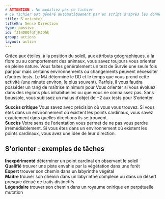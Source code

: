 ```yaml
---
# ATTENTION : Ne modifiez pas ce fichier
# Ce fichier est généré automatiquement par un script d'après les données du module Foundry VTT officiel et de sa traduction
title: S'orienter
titleEn: Sense Direction
type: passive
id: fJImDBQfqfjKJOhk
group: actions
layout: action
---
```

<p><span id="ctl00_MainContent_DetailedOutput">Grâce aux étoiles, à la position du soleil, aux attributs géographiques, à la flore ou au comportement des animaux, vous savez toujours vous orienter en pleine nature. Vous faites généralement un test de Survie une seule fois par jour mais certains environnements ou changements peuvent nécessiter d’autres tests. Le MJ détermine le DD et le temps que vous prend cette activité (une minute environ, le plus souvent). Parfois, il vous faudra posséder un rang de maîtrise minimum pour Vous orienter si vous évoluez dans des régions plus inhabituelles ou que vous ne connaissez pas. Sans boussole, vous subissez un malus d’objet de −2 aux tests pour S’orienter.<br></span></p><p><span id="ctl00_MainContent_DetailedOutput"><strong>Succès critique</strong> Vous savez avec précision où vous vous trouvez. Si vous êtes dans un environnement où existent les points cardinaux, vous savez exactement dans quelles directions ils se trouvent.<br><strong>Succès</strong> Votre sens de l’orientation vous permet de ne pas vous perdre irrémédiablement. Si vous êtes dans un environnement où existent les points cardinaux, vous avez une idée de leur direction.</span></p><h2 class="title">S'orienter : exemples de tâches</h2><p><strong>Inexpérimenté</strong> déterminer un point cardinal en observant le soleil<br><strong>Qualifié</strong> trouver une piste envahie par la végétation dans une forêt<br><strong>Expert</strong> trouver son chemin dans un labyrinthe végétal<br><strong>Maître</strong> trouver son chemin dans un labyrinthe complexe ou dans un désert presque dénué de traits distinctifs<br><strong>Légendaire</strong> trouver son chemin dans un royaume onirique en perpétuelle mutation</p>
